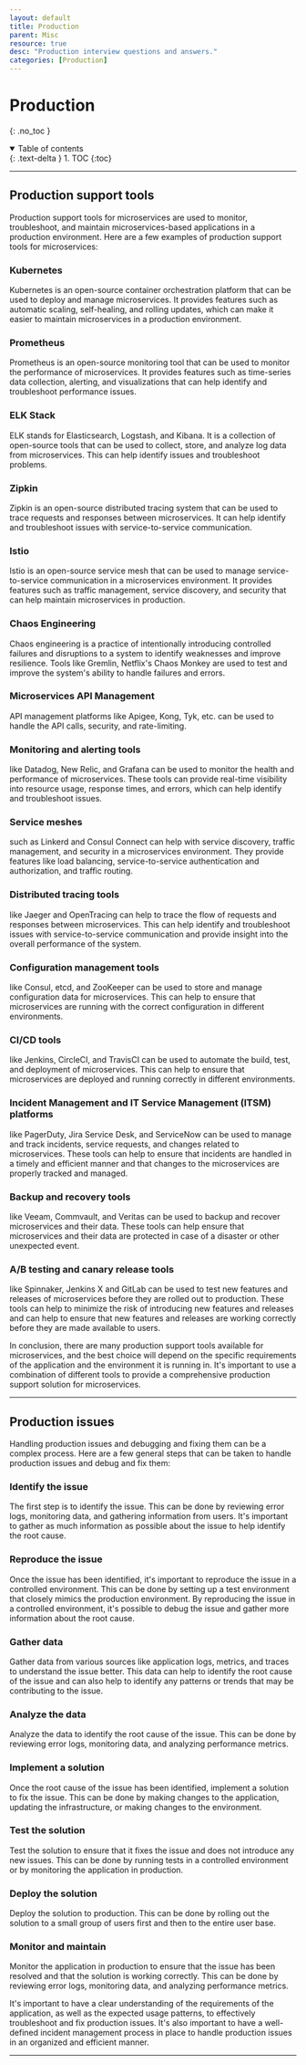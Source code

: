 ```yaml
---
layout: default
title: Production
parent: Misc
resource: true
desc: "Production interview questions and answers."
categories: [Production]
---
```


# Production
{: .no_toc }

<details open markdown="block">
  <summary>
    Table of contents
  </summary>
  {: .text-delta }
1. TOC
{:toc}
</details>

---

## Production support tools


Production support tools for microservices are used to monitor, troubleshoot, and maintain microservices-based applications in a production environment. Here are a few examples of production support tools for microservices:

### Kubernetes

Kubernetes is an open-source container orchestration platform that can be used to deploy and manage microservices. It provides features such as automatic scaling, self-healing, and rolling updates, which can make it easier to maintain microservices in a production environment.

### Prometheus

Prometheus is an open-source monitoring tool that can be used to monitor the performance of microservices. It provides features such as time-series data collection, alerting, and visualizations that can help identify and troubleshoot performance issues.

### ELK Stack

ELK stands for Elasticsearch, Logstash, and Kibana. It is a collection of open-source tools that can be used to collect, store, and analyze log data from microservices. This can help identify issues and troubleshoot problems.

### Zipkin

Zipkin is an open-source distributed tracing system that can be used to trace requests and responses between microservices. It can help identify and troubleshoot issues with service-to-service communication.

### Istio

Istio is an open-source service mesh that can be used to manage service-to-service communication in a microservices environment. It provides features such as traffic management, service discovery, and security that can help maintain microservices in production.

### Chaos Engineering

Chaos engineering is a practice of intentionally introducing controlled failures and disruptions to a system to identify weaknesses and improve resilience. Tools like Gremlin, Netflix's Chaos Monkey are used to test and improve the system's ability to handle failures and errors.

### Microservices API Management

API management platforms like Apigee, Kong, Tyk, etc. can be used to handle the API calls, security, and rate-limiting.

### Monitoring and alerting tools

like Datadog, New Relic, and Grafana can be used to monitor the health and performance of microservices. These tools can provide real-time visibility into resource usage, response times, and errors, which can help identify and troubleshoot issues.

### Service meshes

such as Linkerd and Consul Connect can help with service discovery, traffic management, and security in a microservices environment. They provide features like load balancing, service-to-service authentication and authorization, and traffic routing.

### Distributed tracing tools

like Jaeger and OpenTracing can help to trace the flow of requests and responses between microservices. This can help identify and troubleshoot issues with service-to-service communication and provide insight into the overall performance of the system.

### Configuration management tools

like Consul, etcd, and ZooKeeper can be used to store and manage configuration data for microservices. This can help to ensure that microservices are running with the correct configuration in different environments.

### CI/CD tools

like Jenkins, CircleCI, and TravisCI can be used to automate the build, test, and deployment of microservices. This can help to ensure that microservices are deployed and running correctly in different environments.

### Incident Management and IT Service Management (ITSM) platforms

like PagerDuty, Jira Service Desk, and ServiceNow can be used to manage and track incidents, service requests, and changes related to microservices. These tools can help to ensure that incidents are handled in a timely and efficient manner and that changes to the microservices are properly tracked and managed.

### Backup and recovery tools

like Veeam, Commvault, and Veritas can be used to backup and recover microservices and their data. These tools can help ensure that microservices and their data are protected in case of a disaster or other unexpected event.

### A/B testing and canary release tools

like Spinnaker, Jenkins X and GitLab can be used to test new features and releases of microservices before they are rolled out to production. These tools can help to minimize the risk of introducing new features and releases and can help to ensure that new features and releases are working correctly before they are made available to users.


In conclusion, there are many production support tools available for microservices, and the best choice will depend on the specific requirements of the application and the environment it is running in. It's important to use a combination of different tools to provide a comprehensive production support solution for microservices.


---

## Production issues

Handling production issues and debugging and fixing them can be a complex process. Here are a few general steps that can be taken to handle production issues and debug and fix them:

### Identify the issue

The first step is to identify the issue. This can be done by reviewing error logs, monitoring data, and gathering information from users. It's important to gather as much information as possible about the issue to help identify the root cause.

### Reproduce the issue

Once the issue has been identified, it's important to reproduce the issue in a controlled environment. This can be done by setting up a test environment that closely mimics the production environment. By reproducing the issue in a controlled environment, it's possible to debug the issue and gather more information about the root cause.

### Gather data

Gather data from various sources like application logs, metrics, and traces to understand the issue better. This data can help to identify the root cause of the issue and can also help to identify any patterns or trends that may be contributing to the issue.

### Analyze the data

Analyze the data to identify the root cause of the issue. This can be done by reviewing error logs, monitoring data, and analyzing performance metrics.

### Implement a solution

Once the root cause of the issue has been identified, implement a solution to fix the issue. This can be done by making changes to the application, updating the infrastructure, or making changes to the environment.

### Test the solution

Test the solution to ensure that it fixes the issue and does not introduce any new issues. This can be done by running tests in a controlled environment or by monitoring the application in production.

### Deploy the solution

Deploy the solution to production. This can be done by rolling out the solution to a small group of users first and then to the entire user base.

### Monitor and maintain

Monitor the application in production to ensure that the issue has been resolved and that the solution is working correctly. This can be done by reviewing error logs, monitoring data, and analyzing performance metrics.

It's important to have a clear understanding of the requirements of the application, as well as the expected usage patterns, to effectively troubleshoot and fix production issues. It's also important to have a well-defined incident management process in place to handle production issues in an organized and efficient manner.




---











